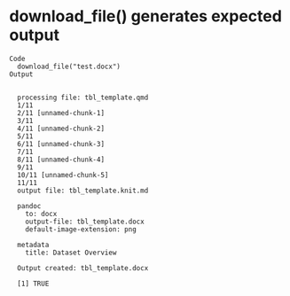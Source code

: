 # download_file() generates expected output

    Code
      download_file("test.docx")
    Output
      
      
      processing file: tbl_template.qmd
      1/11                  
      2/11 [unnamed-chunk-1]
      3/11                  
      4/11 [unnamed-chunk-2]
      5/11                  
      6/11 [unnamed-chunk-3]
      7/11                  
      8/11 [unnamed-chunk-4]
      9/11                  
      10/11 [unnamed-chunk-5]
      11/11                  
      output file: tbl_template.knit.md
      
      pandoc 
        to: docx
        output-file: tbl_template.docx
        default-image-extension: png
        
      metadata
        title: Dataset Overview
        
      Output created: tbl_template.docx
      
      [1] TRUE

